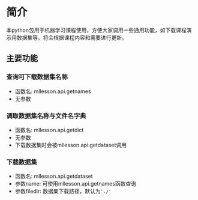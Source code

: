# 简介

本python包用于机器学习课程使用，方便大家调用一些通用功能，如下载课程演示用数据集等。将会根据课程内容和需要进行更新。

## 主要功能

### 查询可下载数据集名称

- 函数名: mllesson.api.getnames
- 无参数

### 调取数据集名称与文件名字典

- 函数名: mllesson.api.getdict
- 无参数
- 下载数据集时会被mllesson.api.getdataset调用

### 下载数据集

- 函数名: mllesson.api.getdataset
- 参数name: 可使用mllesson.api.getnames函数查询
- 参数filedir: 数据集下载路径，默认为`'./'`

